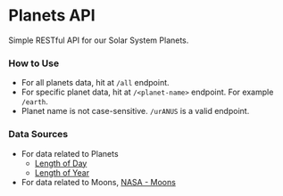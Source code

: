 # Planets API
Simple RESTful API for our Solar System Planets.

### How to Use
- For all planets data, hit at `/all` endpoint.
- For specific planet data, hit at `/<planet-name>` endpoint. For example `/earth`. 
- Planet name is not case-sensitive. `/urANUS` is a valid endpoint.

### Data Sources
- For data related to Planets
	* [Length of Day](https://spaceplace.nasa.gov/days/)
	* [Length of Year](https://spaceplace.nasa.gov/years-on-other-planets/)
- For data related to Moons, [NASA - Moons](https://solarsystem.nasa.gov/moons/)

